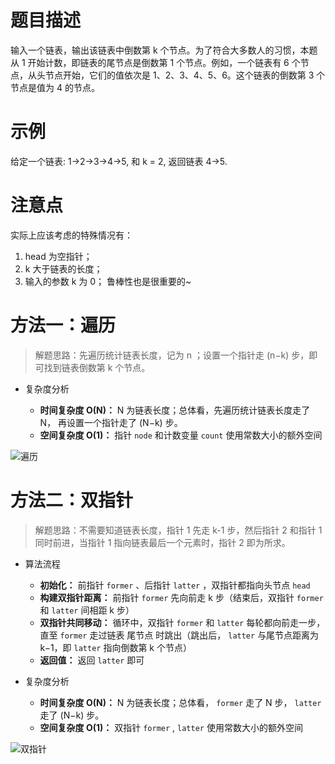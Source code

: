 # 题目描述

输入一个链表，输出该链表中倒数第 k 个节点。为了符合大多数人的习惯，本题从 1 开始计数，即链表的尾节点是倒数第 1 个节点。例如，一个链表有 6 个节点，从头节点开始，它们的值依次是 1、2、3、4、5、6。这个链表的倒数第 3 个节点是值为 4 的节点。

# 示例

给定一个链表: 1->2->3->4->5, 和 k = 2, 返回链表 4->5.

# 注意点

实际上应该考虑的特殊情况有：

1. head 为空指针；
2. k 大于链表的长度；
3. 输入的参数 k 为 0； 鲁棒性也是很重要的~

# 方法一：遍历

> 解题思路：先遍历统计链表长度，记为 n ；设置一个指针走 (n−k) 步，即可找到链表倒数第 k 个节点。

- 复杂度分析

  - **时间复杂度 O(N)：** N 为链表长度；总体看，先遍历统计链表长度走了 N， 再设置一个指针走了 (N−k) 步。
  - **空间复杂度 O(1)：** 指针 `node` 和计数变量 `count` 使用常数大小的额外空间

![遍历](https://pic.leetcode-cn.com/ab52aeb21d3ea0c2b2aaca94241413db5d060b88e950461953db64e36a89a435-Picture0.png)

# 方法二：双指针

> 解题思路：不需要知道链表长度，指针 1 先走 k-1 步，然后指针 2 和指针 1 同时前进，当指针 1 指向链表最后一个元素时，指针 2 即为所求。

- 算法流程

  - **初始化：** 前指针 `former` 、后指针 `latter` ，双指针都指向头节点 `head​`
  - **构建双指针距离：** 前指针 `former` 先向前走 k 步（结束后，双指针 `former` 和 `latter` 间相距 k 步）
  - **双指针共同移动：** 循环中，双指针 `former` 和 `latter` 每轮都向前走一步，直至 `former` 走过链表 尾节点 时跳出（跳出后， `latter` 与尾节点距离为 k−1，即 `latter` 指向倒数第 k 个节点）
  - **返回值：** 返回 `latter` 即可

- 复杂度分析

  - **时间复杂度 O(N)：** N 为链表长度；总体看， `former` 走了 N 步， `latter` 走了 (N−k) 步。
  - **空间复杂度 O(1)：** 双指针 `former` , `latter` 使用常数大小的额外空间

![双指针](https://pic.leetcode-cn.com/924c58447a25fdfa664dba9649d83e2e0b41a7136238696bfb24a363cbc68bb2-Picture7.png)
